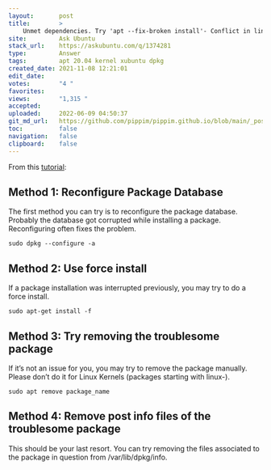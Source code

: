 ```yaml
---
layout:       post
title:        >
    Unmet dependencies. Try 'apt --fix-broken install'- Conflict in linux-image
site:         Ask Ubuntu
stack_url:    https://askubuntu.com/q/1374281
type:         Answer
tags:         apt 20.04 kernel xubuntu dpkg
created_date: 2021-11-08 12:21:01
edit_date:    
votes:        "4 "
favorites:    
views:        "1,315 "
accepted:     
uploaded:     2022-06-09 04:50:37
git_md_url:   https://github.com/pippim/pippim.github.io/blob/main/_posts/2021/2021-11-08-Unmet-dependencies.-Try-_apt-fix-broken-install_-Conflict-in-linux-image.md
toc:          false
navigation:   false
clipboard:    false
---
```


From this [tutorial](https://itsfoss.com/dpkg-returned-an-error-code-1/):

## Method 1: Reconfigure Package Database

The first method you can try is to reconfigure the package database. Probably the database got corrupted while installing a package. Reconfiguring often fixes the problem.

``` 
sudo dpkg --configure -a
```

## Method 2: Use force install

If a package installation was interrupted previously, you may try to do a force install.

``` 
sudo apt-get install -f
```

## Method 3: Try removing the troublesome package

If it’s not an issue for you, you may try to remove the package manually. Please don’t do it for Linux Kernels (packages starting with linux-).

``` 
sudo apt remove package_name
```

## Method 4: Remove post info files of the troublesome package

This should be your last resort. You can try removing the files associated to the package in question from /var/lib/dpkg/info.

